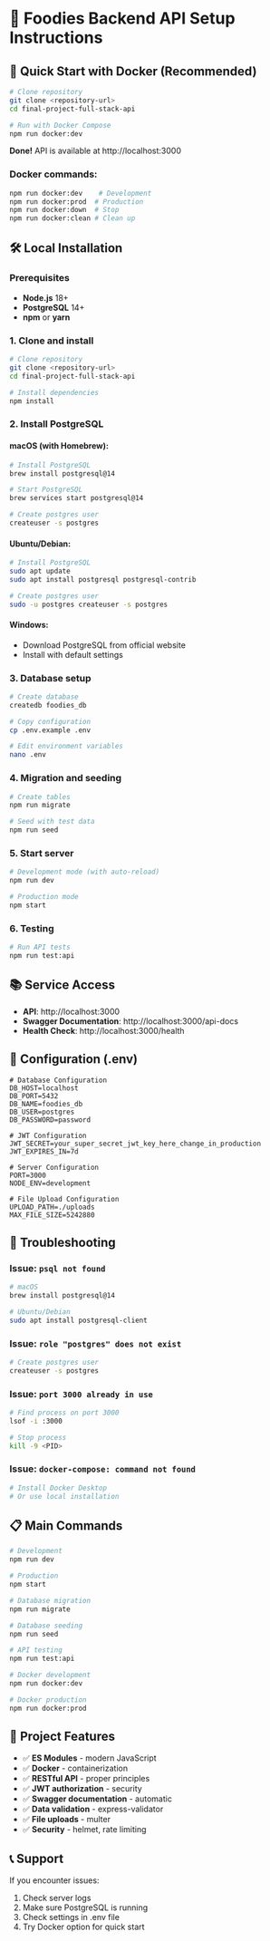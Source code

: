 # 🚀 Foodies Backend API Setup Instructions

## 🐳 Quick Start with Docker (Recommended)

```bash
# Clone repository
git clone <repository-url>
cd final-project-full-stack-api

# Run with Docker Compose
npm run docker:dev
```

**Done!** API is available at http://localhost:3000

### Docker commands:
```bash
npm run docker:dev    # Development
npm run docker:prod  # Production  
npm run docker:down  # Stop
npm run docker:clean # Clean up
```

## 🛠️ Local Installation

### Prerequisites
- **Node.js** 18+
- **PostgreSQL** 14+
- **npm** or **yarn**

### 1. Clone and install
```bash
# Clone repository
git clone <repository-url>
cd final-project-full-stack-api

# Install dependencies
npm install
```

### 2. Install PostgreSQL

#### macOS (with Homebrew):
```bash
# Install PostgreSQL
brew install postgresql@14

# Start PostgreSQL
brew services start postgresql@14

# Create postgres user
createuser -s postgres
```

#### Ubuntu/Debian:
```bash
# Install PostgreSQL
sudo apt update
sudo apt install postgresql postgresql-contrib

# Create postgres user
sudo -u postgres createuser -s postgres
```

#### Windows:
- Download PostgreSQL from official website
- Install with default settings

### 3. Database setup
```bash
# Create database
createdb foodies_db

# Copy configuration
cp .env.example .env

# Edit environment variables
nano .env
```

### 4. Migration and seeding
```bash
# Create tables
npm run migrate

# Seed with test data
npm run seed
```

### 5. Start server
```bash
# Development mode (with auto-reload)
npm run dev

# Production mode
npm start
```

### 6. Testing
```bash
# Run API tests
npm run test:api
```

## 📚 Service Access

- **API**: http://localhost:3000
- **Swagger Documentation**: http://localhost:3000/api-docs
- **Health Check**: http://localhost:3000/health

## 🔧 Configuration (.env)

```env
# Database Configuration
DB_HOST=localhost
DB_PORT=5432
DB_NAME=foodies_db
DB_USER=postgres
DB_PASSWORD=password

# JWT Configuration
JWT_SECRET=your_super_secret_jwt_key_here_change_in_production
JWT_EXPIRES_IN=7d

# Server Configuration
PORT=3000
NODE_ENV=development

# File Upload Configuration
UPLOAD_PATH=./uploads
MAX_FILE_SIZE=5242880
```

## 🚨 Troubleshooting

### Issue: `psql not found`
```bash
# macOS
brew install postgresql@14

# Ubuntu/Debian
sudo apt install postgresql-client
```

### Issue: `role "postgres" does not exist`
```bash
# Create postgres user
createuser -s postgres
```

### Issue: `port 3000 already in use`
```bash
# Find process on port 3000
lsof -i :3000

# Stop process
kill -9 <PID>
```

### Issue: `docker-compose: command not found`
```bash
# Install Docker Desktop
# Or use local installation
```

## 📋 Main Commands

```bash
# Development
npm run dev

# Production
npm start

# Database migration
npm run migrate

# Database seeding
npm run seed

# API testing
npm run test:api

# Docker development
npm run docker:dev

# Docker production
npm run docker:prod
```

## 🎯 Project Features

- ✅ **ES Modules** - modern JavaScript
- ✅ **Docker** - containerization
- ✅ **RESTful API** - proper principles
- ✅ **JWT authorization** - security
- ✅ **Swagger documentation** - automatic
- ✅ **Data validation** - express-validator
- ✅ **File uploads** - multer
- ✅ **Security** - helmet, rate limiting

## 📞 Support

If you encounter issues:
1. Check server logs
2. Make sure PostgreSQL is running
3. Check settings in .env file
4. Try Docker option for quick start